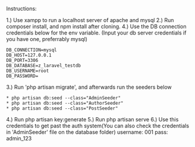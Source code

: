 Instructions:

1.) Use xampp to run a localhost server of apache and mysql
2.) Run composer install, and npm install after cloning.
4.) Use the DB connection credentials below for the env variable. (Input your db server credentials if you have one, preferrably mysql)

    DB_CONNECTION=mysql
    DB_HOST=127.0.0.1
    DB_PORT=3306
    DB_DATABASE=z_laravel_testdb
    DB_USERNAME=root
    DB_PASSWORD=

3.) Run 'php artisan migrate', and afterwards run the seeders below

    * php artisan db:seed --class="AdminSeeder"
    * php artisan db:seed --class="AuthorSeeder"
    * php artisan db:seed --class="PostSeeder" 

4.) Run php artisan key:generate
5.) Run php artisan serve
6.) Use this credentials to get past the auth system(You can also check the credentials in 'AdminSeeder' file on the database folder)
    username: 001
    pass: admin_123
